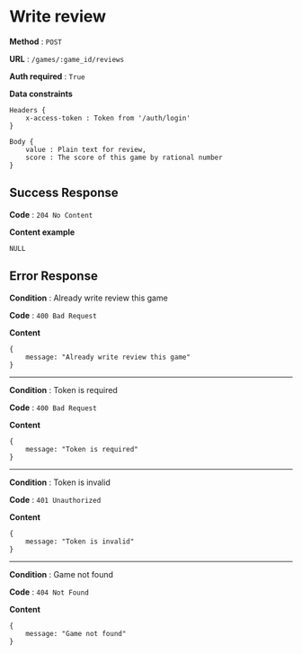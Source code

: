 # Write review

**Method** : `POST`

**URL** : `/games/:game_id/reviews`

**Auth required** : `True`

**Data constraints** 
```
Headers {
    x-access-token : Token from '/auth/login'
}

Body {
    value : Plain text for review,
    score : The score of this game by rational number
}
```

## Success Response

**Code** : `204 No Content`

**Content example**
```
NULL
```

## Error Response

**Condition** : Already write review this game

**Code** : `400 Bad Request`

**Content**

```
{
    message: "Already write review this game" 
}
```

***

**Condition** : Token is required

**Code** : `400 Bad Request`

**Content**

```
{
    message: "Token is required"
}
```

***

**Condition** : Token is invalid

**Code** : `401 Unauthorized`

**Content**

```
{
    message: "Token is invalid"
}
```

***

**Condition** : Game not found

**Code** : `404 Not Found`

**Content**

```
{
    message: "Game not found"
}
```